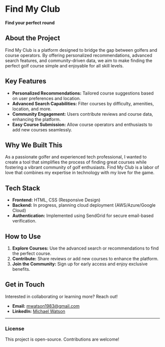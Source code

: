 # Find My Club

**Find your perfect round**

## About the Project
Find My Club is a platform designed to bridge the gap between golfers and course operators. By offering personalized recommendations, advanced search features, and community-driven data, we aim to make finding the perfect golf course simple and enjoyable for all skill levels.

## Key Features
- **Personalized Recommendations:** Tailored course suggestions based on user preferences and location.
- **Advanced Search Capabilities:** Filter courses by difficulty, amenities, location, and more.
- **Community Engagement:** Users contribute reviews and course data, enhancing the platform.
- **Easy Course Submission:** Allow course operators and enthusiasts to add new courses seamlessly.

## Why We Built This
As a passionate golfer and experienced tech professional, I wanted to create a tool that simplifies the process of finding great courses while fostering a vibrant community of golf enthusiasts. Find My Club is a labor of love that combines my expertise in technology with my love for the game.

## Tech Stack
- **Frontend:** HTML, CSS (Responsive Design)
- **Backend:** In progress, planning cloud deployment (AWS/Azure/Google Cloud)
- **Authentication:** Implemented using SendGrid for secure email-based verification.

## How to Use
1. **Explore Courses:** Use the advanced search or recommendations to find the perfect course.
2. **Contribute:** Share reviews or add new courses to enhance the platform.
3. **Join the Community:** Sign up for early access and enjoy exclusive benefits.

## Get in Touch
Interested in collaborating or learning more? Reach out!
- **Email:** [mwatson1983@gmail.com](mailto:mwatson1983@gmail.com?subject=I'm%20interested%20in%20Find%20My%20Club)
- **LinkedIn:** [Michael Watson](https://www.linkedin.com/in/michaeljameswatson)

---

### License
This project is open-source. Contributions are welcome!
